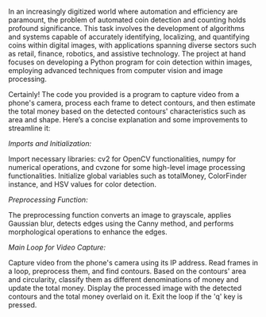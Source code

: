 In an increasingly digitized world where automation and efficiency are paramount, the problem of automated
coin detection and counting holds profound significance. This task involves the development
of algorithms and systems capable of accurately identifying, localizing, and quantifying coins within
digital images, with applications spanning diverse sectors such as retail, finance, robotics, and assistive
technology. The project at hand focuses on developing a Python program for coin detection within images,
employing advanced techniques from computer vision and image processing.



Certainly! The code you provided is a program to capture video from a phone's camera, process each frame to detect contours, and then estimate the total money based on the detected contours' characteristics such as area and shape. Here’s a concise explanation and some improvements to streamline it:

*Imports and Initialization:*

Import necessary libraries: cv2 for OpenCV functionalities, numpy for numerical operations, and cvzone for some high-level image processing functionalities.
Initialize global variables such as totalMoney, ColorFinder instance, and HSV values for color detection.



*Preprocessing Function:*

The preprocessing function converts an image to grayscale, applies Gaussian blur, detects edges using the Canny method, and performs morphological operations to enhance the edges.


*Main Loop for Video Capture:*

Capture video from the phone's camera using its IP address.
Read frames in a loop, preprocess them, and find contours.
Based on the contours' area and circularity, classify them as different denominations of money and update the total money.
Display the processed image with the detected contours and the total money overlaid on it.
Exit the loop if the 'q' key is pressed.
